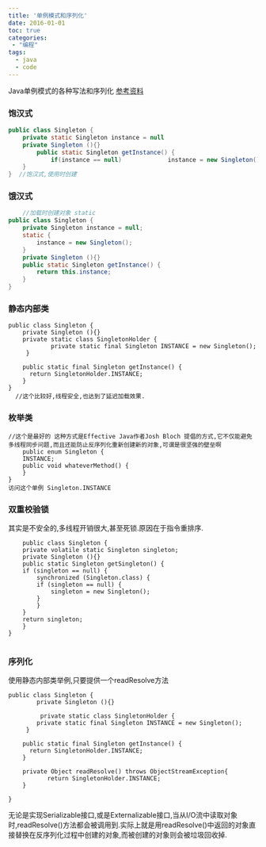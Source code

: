 ```yaml
---
title: '单例模式和序列化'
date: 2016-01-01
toc: true
categories:
 - "编程"
tags: 
  - java
  - code
--- 
```


Java单例模式的各种写法和序列化
[参考资料](http://www.hollischuang.com/archives/205)

### 饱汉式 

```java
public class Singleton {  
    private static Singleton instance = null  
    private Singleton (){}   
	    public static Singleton getInstance() {  
	        if(instance == null)             instance = new Singleton();         return instance;  
    }  
}  //饱汉式,使用时创建

```

<!--more-->

### 饿汉式

```java
	//加载时创建对象 static
public class Singleton {  
    private Singleton instance = null;  
    static {  
        instance = new Singleton();  
    }  
    private Singleton (){}  
    public static Singleton getInstance() {  
        return this.instance;  
    }  
} 

```

### 静态内部类

```
public class Singleton { 
	private Singleton (){} 
	private static class SingletonHolder {  
            private static final Singleton INSTANCE = new Singleton();  
     }  
     
    public static final Singleton getInstance() {  
      return SingletonHolder.INSTANCE;  
    }  
}
  //这个比较好,线程安全,也达到了延迟加载效果.

```

### 枚举类

```
//这个是最好的 这种方式是Effective Java作者Josh Bloch 提倡的方式,它不仅能避免多线程同步问题,而且还能防止反序列化重新创建新的对象,可谓是很坚强的壁垒啊
	public enum Singleton {  
    INSTANCE;  
    public void whateverMethod() {  
    }  
}
访问这个单例 Singleton.INSTANCE 

```
### 双重校验锁
其实是不安全的,多线程开销很大,甚至死锁.原因在于指令重排序.

```
	public class Singleton {  
    private volatile static Singleton singleton;  
    private Singleton (){}  
    public static Singleton getSingleton() {  
    if (singleton == null) {  
        synchronized (Singleton.class) {  
        if (singleton == null) {  
            singleton = new Singleton();  
        }  
        }  
    }  
    return singleton;  
    }  
}  
	

```
### 序列化
使用静态内部类举例,只要提供一个readResolve方法

```	
public class Singleton { 
		private Singleton (){} 
	    
	     private static class SingletonHolder {  
        private static final Singleton INSTANCE = new Singleton();  
     }  
     
    public static final Singleton getInstance() {  
      return SingletonHolder.INSTANCE;  
    }  
	    
    private Object readResolve() throws ObjectStreamException{         
           return SingletonHolder.INSTANCE;
    }
	
}

```
无论是实现Serializable接口,或是Externalizable接口,当从I/O流中读取对象时,readResolve()方法都会被调用到.实际上就是用readResolve()中返回的对象直接替换在反序列化过程中创建的对象,而被创建的对象则会被垃圾回收掉.

	
	
	
	
	
